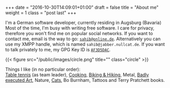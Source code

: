 +++
date = "2016-10-30T14:09:01+01:00"
draft = false
title = "About me"
weight = 1
class = "post last"
+++

I'm a German software developer, currently residing in Augsburg (Bavaria)
Most of the time, I'm busy with writing free
software. I care for privacy, therefore you won't find me on popular social networks.
If you want to contact me, email is the way to go: <a href="mailto:sahib@online.de">``sahib@online.de``</a>.
Alternatively you can use my XMPP handle, which is named ``sahib@jabber.nullcat.de``.
If you want to talk privately to me, my GPG Key ID is [``AF3D5DAC``](https://pgp.mit.edu/pks/lookup?op=vindex&search=0x60464F5AAF3D5DAC).

{{< figure src="/public/images/circle.png" title="" class="circle" >}}

<span class="italic">Things I like (in no particular order):</span> <br />
[Table tennis](http://bttv.click-tt.de/cgi-bin/WebObjects/nuLigaTTDE.woa/wa/teamPortrait?teamtable=2331279&pageState=vorrunde&championship=K305+2016%2F17&group=277527) (as team leader), [Cooking](https://studentkittens.github.io/recipes), [Biking & Hiking](https://www.komoot.de/user/311393048714), Metal, [Badly executed Art](http://frogoncoffee.deviantart.com/), Nature, [Cats](https://imgur.com/a/gGvgW), Bo Burnham, Tattoos and Terry Pratchett books.
